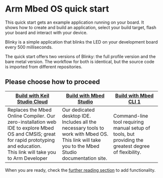 <h1 id="quick-start">Arm Mbed OS quick start</h1>

This quick start gets an example application running on your board. It shows how to create and build an application, select your build target, flash your board and interact with your device.

Blinky is a simple application that blinks the LED on your development board every 500 milliseconds.

The quick start offers two versions of Blinky: the full profile version and the bare metal version. The workflow for both is identical, but the source code is imported from different repositories.

## Please choose how to proceed

| [Build with Keil Studio Cloud](https://developer.arm.com/documentation/102497/1-5/Tutorials/Get-started-with-an-Mbed-OS-Blinky-example) | [Build with Mbed Studio](https://os.mbed.com/docs/mbed-studio/current/getting-started/index.html) | [Build with Mbed CLI 1](../quick-start/build-with-mbed-cli.html) |
| --- | --- | --- |
| Replaces the Mbed Online Compiler. Our zero-installation web IDE to explore Mbed OS and CMSIS; great for rapid prototyping and education. <br>This link will take you to Arm Developer | Our dedicated desktop IDE. Includes all the necessary tools to work with Mbed OS. <br>This link will take you to the Mbed Studio documentation site. | Command-line tool requiring manual setup of tools, but providing the greatest degree of flexibility. |

When you are ready, check the [further reading section](../quick-start/further-reading.html) to add functionality.

